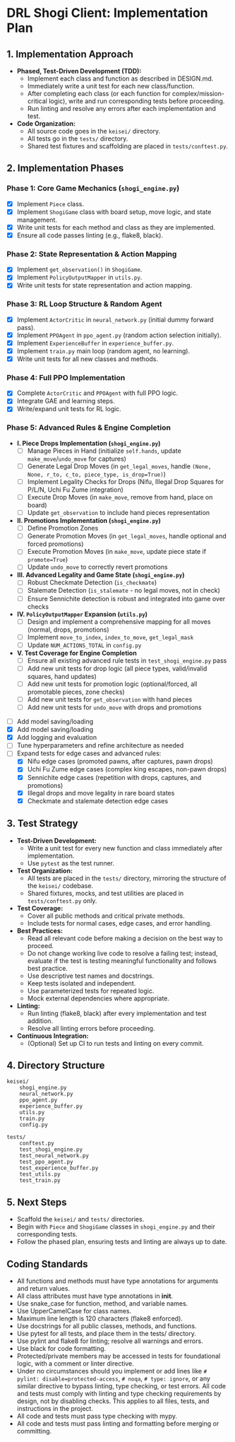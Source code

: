# DRL Shogi Client: Implementation Plan

## 1. Implementation Approach
- **Phased, Test-Driven Development (TDD):**
  - Implement each class and function as described in DESIGN.md.
  - Immediately write a unit test for each new class/function.
  - After completing each class (or each function for complex/mission-critical logic), write and run corresponding tests before proceeding.
  - Run linting and resolve any errors after each implementation and test.
- **Code Organization:**
  - All source code goes in the `keisei/` directory.
  - All tests go in the `tests/` directory.
  - Shared test fixtures and scaffolding are placed in `tests/conftest.py`.

## 2. Implementation Phases

### Phase 1: Core Game Mechanics (`shogi_engine.py`)
- [x] Implement `Piece` class.
- [x] Implement `ShogiGame` class with board setup, move logic, and state management.
- [x] Write unit tests for each method and class as they are implemented.
- [x] Ensure all code passes linting (e.g., flake8, black).

### Phase 2: State Representation & Action Mapping
- [x] Implement `get_observation()` in `ShogiGame`.
- [x] Implement `PolicyOutputMapper` in `utils.py`.
- [x] Write unit tests for state representation and action mapping.

### Phase 3: RL Loop Structure & Random Agent
- [x] Implement `ActorCritic` in `neural_network.py` (initial dummy forward pass).
- [x] Implement `PPOAgent` in `ppo_agent.py` (random action selection initially).
- [x] Implement `ExperienceBuffer` in `experience_buffer.py`.
- [x] Implement `train.py` main loop (random agent, no learning).
- [x] Write unit tests for all new classes and methods.

### Phase 4: Full PPO Implementation
- [x] Complete `ActorCritic` and `PPOAgent` with full PPO logic.
- [x] Integrate GAE and learning steps.
- [x] Write/expand unit tests for RL logic.

### Phase 5: Advanced Rules & Engine Completion
- **I. Piece Drops Implementation (`shogi_engine.py`)**
  - [ ] Manage Pieces in Hand (initialize `self.hands`, update `make_move`/`undo_move` for captures)
  - [ ] Generate Legal Drop Moves (in `get_legal_moves`, handle `(None, None, r_to, c_to, piece_type, is_drop=True)`)
  - [ ] Implement Legality Checks for Drops (Nifu, Illegal Drop Squares for P/L/N, Uchi Fu Zume integration)
  - [ ] Execute Drop Moves (in `make_move`, remove from hand, place on board)
  - [ ] Update `get_observation` to include hand pieces representation
- **II. Promotions Implementation (`shogi_engine.py`)**
  - [ ] Define Promotion Zones
  - [ ] Generate Promotion Moves (in `get_legal_moves`, handle optional and forced promotions)
  - [ ] Execute Promotion Moves (in `make_move`, update piece state if `promote=True`)
  - [ ] Update `undo_move` to correctly revert promotions
- **III. Advanced Legality and Game State (`shogi_engine.py`)**
  - [ ] Robust Checkmate Detection (`is_checkmate`)
  - [ ] Stalemate Detection (`is_stalemate` - no legal moves, not in check)
  - [ ] Ensure Sennichite detection is robust and integrated into game over checks
- **IV. `PolicyOutputMapper` Expansion (`utils.py`)**
  - [ ] Design and implement a comprehensive mapping for all moves (normal, drops, promotions)
  - [ ] Implement `move_to_index`, `index_to_move`, `get_legal_mask`
  - [ ] Update `NUM_ACTIONS_TOTAL` in `config.py`
- **V. Test Coverage for Engine Completion**
  - [ ] Ensure all existing advanced rule tests in `test_shogi_engine.py` pass
  - [ ] Add new unit tests for drop logic (all piece types, valid/invalid squares, hand updates)
  - [ ] Add new unit tests for promotion logic (optional/forced, all promotable pieces, zone checks)
  - [ ] Add new unit tests for `get_observation` with hand pieces
  - [ ] Add new unit tests for `undo_move` with drops and promotions
- [ ] Add model saving/loading
- [x] Add model saving/loading
- [x] Add logging and evaluation
- [ ] Tune hyperparameters and refine architecture as needed
- [ ] Expand tests for edge cases and advanced rules:
  - [x] Nifu edge cases (promoted pawns, after captures, pawn drops)
  - [x] Uchi Fu Zume edge cases (complex king escapes, non-pawn drops)
  - [x] Sennichite edge cases (repetition with drops, captures, and promotions)
  - [x] Illegal drops and move legality in rare board states
  - [x] Checkmate and stalemate detection edge cases

## 3. Test Strategy

- **Test-Driven Development:**
  - Write a unit test for every new function and class immediately after implementation.
  - Use `pytest` as the test runner.
- **Test Organization:**
  - All tests are placed in the `tests/` directory, mirroring the structure of the `keisei/` codebase.
  - Shared fixtures, mocks, and test utilities are placed in `tests/conftest.py` only.
- **Test Coverage:**
  - Cover all public methods and critical private methods.
  - Include tests for normal cases, edge cases, and error handling.
- **Best Practices:**
  - Read all relevant code before making a decision on the best way to proceed.
  - Do not change working live code to resolve a failing test; instead, evaluate if the test is testing meaningful functionality and follows best practice.
  - Use descriptive test names and docstrings.
  - Keep tests isolated and independent.
  - Use parameterized tests for repeated logic.
  - Mock external dependencies where appropriate.
- **Linting:**
  - Run linting (flake8, black) after every implementation and test addition.
  - Resolve all linting errors before proceeding.
- **Continuous Integration:**
  - (Optional) Set up CI to run tests and linting on every commit.

## 4. Directory Structure
```
keisei/
    shogi_engine.py
    neural_network.py
    ppo_agent.py
    experience_buffer.py
    utils.py
    train.py
    config.py

tests/
    conftest.py
    test_shogi_engine.py
    test_neural_network.py
    test_ppo_agent.py
    test_experience_buffer.py
    test_utils.py
    test_train.py
```

## 5. Next Steps
- Scaffold the `keisei/` and `tests/` directories.
- Begin with `Piece` and `ShogiGame` classes in `shogi_engine.py` and their corresponding tests.
- Follow the phased plan, ensuring tests and linting are always up to date.

## Coding Standards
- All functions and methods must have type annotations for arguments and return values.
- All class attributes must have type annotations in __init__.
- Use snake_case for function, method, and variable names.
- Use UpperCamelCase for class names.
- Maximum line length is 120 characters (flake8 enforced).
- Use docstrings for all public classes, methods, and functions.
- Use pytest for all tests, and place them in the tests/ directory.
- Use pylint and flake8 for linting; resolve all warnings and errors.
- Use black for code formatting.
- Protected/private members may be accessed in tests for foundational logic, with a comment or linter directive.
- Under no circumstances should you implement or add lines like `# pylint: disable=protected-access`, `# noqa`, `# type: ignore`, or any similar directive to bypass linting, type checking, or test errors. All code and tests must comply with linting and type checking requirements by design, not by disabling checks. This applies to all files, tests, and instructions in the project.
- All code and tests must pass type checking with mypy.
- All code and tests must pass linting and formatting before merging or committing.
